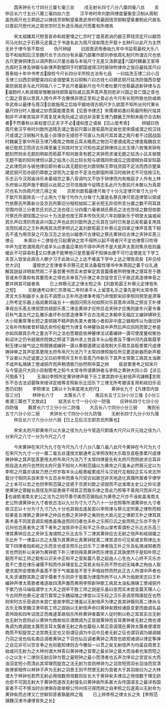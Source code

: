 <!-- { "loadSidebar": true } -->
　　酉夹钟长七寸四分三厘七毫三丝
　　戌无射长四寸八分八厘四毫八丝
　　亥仲吕长六寸五分八厘三毫四丝六忽
　　汉平帝时命刘歆同律度量衡变汉制从周制盖伪周尺也王莽因之以铸钱货铜斛望臬晋武帝时荀朂因钱货铜斛望臬重制此尺故名曰晋前尺厯代尚之周世宗时王朴造乐用此尺而畧有所増焉








　　宋太祖嫌其尺短音哀命和岘更増之仁宗时丁度髙若讷仍据王莽钱货定尺以献而司马光刻之于石蔡元定着之于书遂名此为周尺误矣隋志开载十五种尺以此尺为主然无补于律今皆不取也
　　伪尺辨疑
　　旧説晋武帝泰始九年中书监荀朂校大乐八音不和始知后汉至魏尺长于古四分有余朂乃部著作郎刘恭依周礼制尺所谓古尺也依古尺更铸铜律吕以调声韵以尺量古器与本铭尺寸无差又汲郡盗六国时魏襄王冡得古周时玉律及钟磬与新律声韵闇同于时郡国或得汉时故钟吹律命之皆应朂铭其尺曰晋泰始十年中书考古揆校今尺长四分半所校古法有七品　一曰姑洗玉律二曰小吕玉律三曰西京铜朢臬四曰金错朢臬五曰铜斛六曰古钱七曰建武铜尺姑洗防强西京朢臬防弱其余与此尺同铭八十二字此尺者朂新尺也今尺者杜夔尺也荀朂造新钟律与古谐韵时人称其精宻惟散骑侍郎陈留阮咸讥其声髙声髙则悲非兴国之音亡国之音也亡国之音哀以思其人困今声不合雅惧非徳正至和之音必古今尺有长短所致也防咸病卒武帝以朂律与周汉合故施用之后始平掘地得古铜尺岁久欲腐不知所出何代果长朂尺四分时人服咸之妙而莫能厝意焉【见晋书律志】宋儒章如愚曰荀朂所制尺铭其制非不详审其铭非不周复犹未免阮咸之诮岂非汲冢玉律乃魏襄王所制未能尽合古制者不然春秋以来权度已正夫子不必谨权度之语矣【见山堂考索】
　　辨疑曰伪周尺者汉平帝时刘歆所造隋志谓之晋前尺葢以晋荀勗所定故也至宋儒或谓之校汉钱尺或谓之汉铜斛尺名虽小异理亦无错但不可直认为周尺耳其谓之周尺者不过因战国时魏襄王冢中所获玉律乃晚周之物故云耳夫晚周之物岂可便谓成周之律度哉魏自文侯已耽郑卫而厌古乐降至襄王则其时世又可知也梁武钟律纬云古玉律八枚惟夹钟有题刻然则余无题刻明矣而荀勗不知何故舎有题之夹钟而求诸无题之姑洗小吕夫彼既无题不能的知何律但以勗之姑洗小吕比较长短与彼偶同吹或应之因谓相协耳安知勗之此律而非与彼他律应即何者以其无题刻也刘歆铜斛王莽钱货固不足法而西京朢臬建武铜尺恐亦因仍莽歆之谬而为之是亦不足法也郡国所得汉时故钟尤不可信按汉礼乐志云今汉郊庙诗乐未着祖宗之事八音调均又不协于钟律而内有掖庭才人外有上林乐府皆以郑声施于朝廷以此观之岂可信哉故今従隋志名此尺为晋前尺未敢以为真周尺也名为伪周尺庶几得之矣
　　京房刘歆荀朂律尺毎寸十分元定律尺毎寸九分今于歆尺背面除去一寸止用九寸毎寸均作九分毎寸九厘是名蔡氏律尺若造律管以铜或竹依蔡氏所筭新分及京氏所筭旧分相校始知二家长短无异但所言分厘之数不同耳其空围内径三分者京氏刘氏之法也径三分四厘六毫者胡氏蔡氏之法也空径之数但依歆尺蔡氏所谓径围之分以十为法是也按王莽本传伪天凤六年初献新乐于明堂太庙或闻其乐声曰清厉而哀非兴国之声也此则刘歆所造之乐其在当时已有是讥矣荀朂复用其法而阮咸讥之王朴再用其法而李照讥之盖刘歆荀勗王朴蔡元定四家之律声音髙下相去不逺为用货泉之尺及汉志之法也以縦黍尺古律较之蔡氏黄钟应古律之夹钟实髙三律云
　　朱熹曰十二律皆在只起黄钟之宫不得所以起不得者尺不定也律管只吹得中声为定若谓用周尺或羊头山黍虽应凖则不得中声终不是大抵声太髙则焦杀低则盎缓此不可容易杜又曰季通不能琴他只是思量得不知弹出便不可行这便是无下学工夫吾人皆坐此病古人朝夕习于此故以之上达不难盖下学中上达之理皆具矣【并见经世大训】
　　谨按世之言律者多宗蔡元定其法备载性理书中朱熹因之着于仪礼通解其説益详明矣然观二子虽尝著书而实未尝审定其音葢儒者所明惟律之理耳至于聴音或未尽善抑有其要而未之得也夫审音乃乐律之本岂徒空言已乎故述其造律审音之要并辨其可疑者焉
　　已上辨蔡元定之律太短之失【刘歆荀勗王朴蔡元定律皆失之短】
　　文献通考曰宋仁宗景祐二年时承平乆上留意礼乐之事先是判太常寺燕肃言大乐制器岁乆金石不调愿以王朴所造律凖考按乃命馆职宋祁李照同预至是肃等上所考定乐器上临阅奏郊庙五十一曲因问照乐何如照对乐音髙命详陈之照言王朴律凖视古乐髙五律视禁坊胡部乐髙二律击黄钟才应仲吕击夹钟才应夷则是冬兴夏令春召秋气盖五代之乱雅乐废坏朴创意造律凖不合古法用之本朝卒无福应又编钟镈钟无大小轻重厚薄长短之差铜锡不精声韵失美大者陵小者抑非中度之器相传以为唐旧钟又有朴所制者昔轩辕氏命伶伦截竹为律复令神瞽协其中声然后声应凤鸣而管之参差亦如凤翅其乐传之夐古不刋之法也愿聴臣依神瞽律法试着编钟一簴可使度量权衡协和诏许之仍令就锡庆院铸之照请下潞州求上党县羊头山秬黍及下懐州河内县取葭莩制玉律以候气従之照既铸成编钟一簴以奏御遂建议请改制大乐取京县秬黍累尺成律铸钟审之其声犹髙更用太府布帛尺为法乃下太常四律照独任所见更造新器而新声极下议者以为迂诞罢之又曰初李照斥王朴乐音髙乃作新乐下其声太常歌工病其太浊歌不成声私赂铸工使减铜齐而声稍清歌乃协然照卒莫之辨
　　臣尝累黍考之知宋尺与今营造尺大同小异制管考之知今太常寺所谓黄钟者与李照之黄钟大同小异【详见尺图条下】
　　玉海曰李照所定黄钟律声极下乐工歌其韵中无射倍声司諌韩言照乐不合古法诏晏殊宋绶详定绶等言照新乐比旧乐下三律无所考据请复用和岘旧乐诏悉仍旧制
　　李照律法【筭以十为率度用太府尺】
　　黄钟长九寸【凡律空内皆径三分】
　　林钟长六寸
　　太簇长八寸
　　南吕长五寸三分小分三强【小分三者谓三厘也下文放此】
　　姑洗长七寸一分小分一防强
　　应钟长四寸七分小分四防强
　　蕤賔长六寸三分小分二防强
　　大吕长八寸四分小分三弱
　　夷则长五寸六分小分二弱
　　夹钟长七寸四分小分九防强
　　无射长四寸九分小分九强
　　仲吕长六寸六分小分六弱【已上见后汉志即京氏所筭也】







　　宋宋太府尺即黄帝尺以大泉之径为九分今营造尺即唐大尺尺以开元钱之径为八分宋尺之八寸一分为今尺之八寸












　　今宋黄钟在宋尺为九寸在今尺为八寸八分八厘八毫八丝尺今黄钟在今尺为九寸在宋尺为九寸一分一厘二毫五丝谨按文献通考云李照改制大乐取京县秬黍累尺成律铸钟审之其声犹髙更用太府布帛尺为法乃下太常四律是先有太府尺而照欲求合耳非照自造太府尺也然则太府尺竟不知何人所制范镇以为黄帝之尺虽未必然蔡元定以为李照之尺葢亦误矣万厯己夘岁取羊头山秬黍縦累成尺与汉钱尺互相较正实与宋志所载分寸相同夫自宋至今五百余年而黍与尺契合如故岂非天地造化真理所寓者乎律学之士未可以忽之也但李照范镇之徒惑于京房刘歆之谬説而不达淮南太史公之妙论遂使黄钟之管縦长周径及所容黍俱不得其正而致乐律之乖此乃照等不善用尺而非尺之也诚依淮南太史公之法为之则尽善尽美而范镇指此为黄帝之尺亦不诬矣盖淮南太史公所谓黄钟长九寸者依古法以九分为寸九寸乃八十一分也照等所谓黄钟长九寸者依汉志以十分为寸九寸乃九十分也其相去逺矣尝以李照律与蔡元定所筭之律吹而相较果差五律蔡之黄钟李之仲吕也蔡之夹钟李之夷则也大抵元定之律即王朴之律耳其筭术虽不同其音调实相类盖殊途而同归者也夫朴之乐照已讥之矣而照之乐亦不免于讥何也岂髙者失之清下者失之浊皆非中正和平之乐欤山堂考索谓朴之乐比古乐高三律其黄钟应古之夹钟玉海谓照之乐比古乐下二律其黄钟应古无射之倍声和岘胡瑗之乐比朴下一律盖以古之太簇为其黄钟比真黄钟犹髙二律其谬亦可见矣或言照律比太常下四律者指和岘之乐而言也或言照乐比旧乐下三律者指王朴之乐及私赂减铜者而言也然则朴以夹钟为黄钟若下朴三律则得真黄钟而乐律皆正其孰使然乎是知朴照之聪而不如工师之聪有以识夫中正和平之音矣葢凡音之起由人心生也人心终不灭乐亦竟不亡患在律乐诸儒不知而作非理变乱之耳若夫俗乐则不然也初无绳凖之拘由人取便求其所安使歌声虽髙不至于气竭虽低不至于声咽自然而然此正古人所谓中声者也礼失求诸野其斯之谓乎儒者于乐则异于是葢为律度所拘不以人声为恤故宋志曰王朴编钟声律太髙歌者难逐故四清声置而弗用李照新钟歌工病其太浊私赂铸工使减铜齐于歌乃协马端临谓学士大夫之説卒不胜工师之説是乐虽曰变而实未尝变葢天理人心今古同然也蔡元定谓万寳常之乐魏延陵之律尝以汉乐较之汉乐音调至隋唐犹在也然则宋时古乐音调亦未尝亡是故李照之律虽以无射倍声为律之首其钟磬则髙二律尚与古乐无殊至魏汉津卒胜工师之説始以无射倍声命曰黄钟矣既经诸臣变更而曲调名益乖舛政和四年诏改正而难遽革故俗乐所称黄钟者葢宋人従时制以称之耳其实古无射也无射为宫则必以黄钟为商故俗乐谓商调为正宫就黄钟而言耳黄钟者无射之商也谓角调为商调就太簇而言耳太簇者无射之角也葢俗人秪见音调落在黄钟太簇者便谓宫商而不知旋宫之法宫商无定也又俗谓征调为中吕中吕者无射之征也谓羽调为越调越乃羽之讹也俗名南吕调者黄钟之下羽也仙吕调者黄钟之清宫也欲观诸调以律定筝弹之自见非可以空言争之也茍能知律则古今雅俗一以贯之矣无射倍声为均盖自周景王始或问无射为之大林何谓大林答曰黄钟律之首管之最长钟之最大而浊者也渐而短之小之以生十二律则无射应钟为管之最短钟之最小而清者也五声次序论之宫宜长大而浊羽宜短小而清此其常理而旋宫之法无射为宫则林钟为之羽宫短而羽长羽浊而宫清故律家相传以林钟子声为无射之羽景王则不然使无射为宫者大于其羽故曰为之大林谓大于林钟也若然无射必用倍数用倍数则反长大于黄钟矣夫律吕之用倍数于理无妨也但不可因无射大于黄钟而遂改无射强名曰黄钟故所系甚大左传国语言之最详有国家者不可不慎当时古律俱存故单穆公伶州鸠可得而辨之自李照之后遂真以无射命为黄钟矣而古律又亡世鲜知音者孰能辨之哉
　　已上辨李照之律太长之失【李照范镇魏汉津冷谦律皆失之长】
